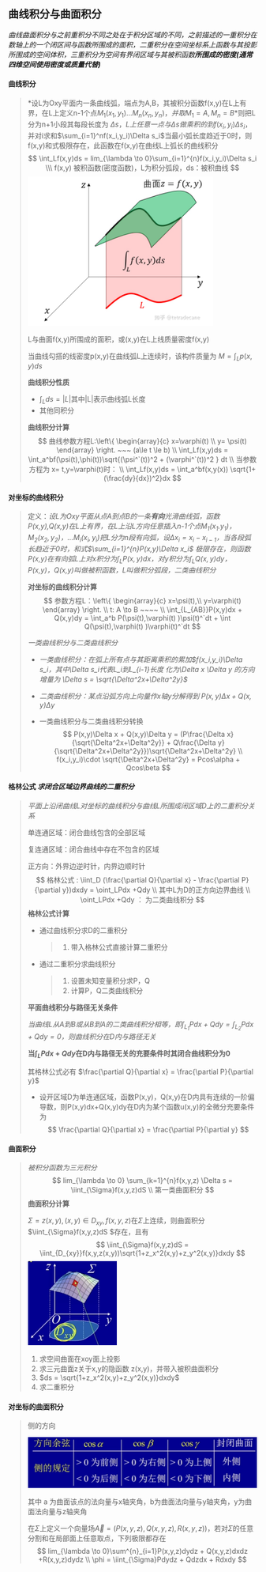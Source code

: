 ## 曲线积分与曲面积分

*曲线曲面积分与之前重积分不同之处在于积分区域的不同，之前描述的一重积分在数轴上的一个闭区间与函数所围成的面积，二重积分在空间坐标系上函数与其投影所围成的空间体积，三重积分为空间有界闭区域与其被积函数**所围成的密度(通常四维空间使用密度或质量代替)***

#### **曲线积分**

> *设L为Oxy平面内一条曲线弧，端点为A,B，其被积分函数f(x,y)在L上有界，在L上定义n-1个点$M_1(x_1,y_1) ... M_n(x_n,y_n)，并取M_1=A,M_n=B$*则把L分为n+1小段其每段长度为 $\Delta s，L上任意一点与\Delta s做乘积的到 f(x_i,y_i)\Delta s_i$，并对i求和$\sum_{i=1}^nf(x_i,y_i)\Delta s_i$当最小弧长度趋近于0时，则f(x,y)和式极限存在，此函数在f(x,y)在曲线L上弧长的曲线积分 
> $$
> \int_Lf(x,y)ds = lim_{\lambda \to 0}\sum_{i=1}^{n}f(x_i,y_i)\Delta s_i \\\
> f(x,y) 被积函数(密度函数)，L为积分弧段，ds：被积曲线
> $$
> ![image-20220724102158800](img\image-20220724102158800.png) 
>
> L与曲面f(x,y)所围成的面积，或(x,y)在L上线质量密度f(x,y)
>
> 当曲线勾搭的线密度p(x,y)在曲线弧L上连续时，该构件质量为 $M=\int_Lp(x,y)ds$
>
> **曲线积分性质**
>
> - $\int_Lds =|L|$其中|L|表示曲线弧L长度
> - 其他同积分
>
> **曲线积分计算**
> $$
> 曲线参数方程L:\left\{
> 	\begin{array}{c}
> 	 x=\varphi(t)  \\
> 	 y= \psi(t) 
> 	\end{array}
> \right. ~~~ (a\le t \le b)  \\
> \int_Lf(x,y)ds = \int_a^bf(\psi(t),\phi(t))\sqrt{(\psi^`(t))^2 + (\varphi^`(t))^2 } dt \\
> 当参数方程为 x= t,y=\varphi(t)时： \\
> \int_Lf(x,y)ds = \int_a^bf(x,y(x)) \sqrt{1+(\frac{dy}{dx})^2}dx 
> $$
> 

#### **对坐标的曲线积分**

> 定义：*设L为Oxy平面从点A到点B的一条**有向**光滑曲线弧，函数P(x,y),Q(x,y)在L上有界，在L上沿L方向任意插入n-1个点$M_1(x_1.y_1)，M_2(x_2,y_2)，...M_i(x_i,y_i)$把L分为n段有向弧，设$\Delta x_i = x_i -x_{i-1}$，当各段弧长趋近于0时，和式$\sum_{i=1}^{n}P(x,y)\Delta x_i$ 极限存在，则函数P(x,y)在有向弧L上对x积分为$\int_LP(x,y)dx$，对y积分为$\int_LQ(x,y)dy$，P(x,y)，Q(x,y)叫做被积函数，L叫做积分弧段，二类曲线积分*
>
> 
>
> **对坐标的曲线积分计算**
> $$
> 参数方程L：\left\{
> 	\begin{array}{c}
> 		x=\psi(t),\\
> 		y=\varphi(t) 
> 	\end{array}
> \right. \\
> t: A \to B ~~~~ \\
> \int_{L_{AB}}P(x,y)dx + Q(x,y)dy = \int_a^b P(\psi(t),\varphi(t) )\psi(t)^`dt + \int Q(\psi(t),\varphi(t) )\varphi(t)^`dt
> $$
> 
>*一类曲线积分与二类曲线积分*
> 
>- *一类曲线积分：在弧上所有点与其距离乘积的累加$f(x_i,y_i)\Delta s_i，其中\Delta s_i代表L_i到L_{i-1}长度 化为\Delta x \Delta y 的方向增量为 \Delta s = \sqrt{\Delta^2x+\Delta^2y}$*
> 
>- *二类曲线积分：某点沿弧方向上向量作x轴y分解得到 $P(x,y)\Delta x + Q(x,y)\Delta y$*
> 
>- 一类曲线积分与二类曲线积分转换 
>   $$
>   P(x,y)\Delta x + Q(x,y)\Delta y = (P\frac{\Delta x}{\sqrt{\Delta^2x+\Delta^2y}} + Q\frac{\Delta y}{\sqrt{\Delta^2x+\Delta^2y}})\sqrt{\Delta^2x+\Delta^2y} \\
>   f(x_i,y_i)\cdot \sqrt{\Delta^2x+\Delta^2y} = Pcos\alpha + Qcos\beta
>   $$
> 

#### **格林公式**   *求闭合区域边界曲线的二重积分*

> *平面上沿闭曲线L对坐标的曲线积分与曲线L所围成闭区域D上的二重积分关系*
>
> 单连通区域：闭合曲线包含的全部区域
>
> 复连通区域：闭合曲线中存在不包含的区域
>
> 正方向：外界边逆时针，内界边顺时针
> $$
> 格林公式 :
> \iint_D (\frac{\partial Q}{\partial x} - \frac{\partial P}{\partial y})dxdy = \oint_LPdx +Qdy \\ 其中L为D的正方向边界曲线 \\
> \oint_LPdx +Qdy ： 为二类曲线积分
> $$
> **格林公式计算**
>
> - 通过曲线积分求D的二重积分
>
>   > 1. 带入格林公式直接计算二重积分
>
> - 通过二重积分求曲线积分
>
>   > 1. 设置未知变量积分求P，Q
>   > 2. 计算P，Q二类曲线积分
>
> 
>
> **平面曲线积分与路径无关条件**
>
> *当曲线L从A到B或从B到A的二类曲线积分相等，即$\int_{L_1}Pdx +Qdy = \int_{L_2}Pdx+Qdy = 0$，则曲线积分在D内与路径无关*
>
> **当$\int_LPdx+Qdy$在D内与路径无关的充要条件时其闭合曲线积分为0**
>
> 其格林公式必有 $\frac{\partial Q}{\partial x} = \frac{\partial P}{\partial y}$
>
> - 设开区域D为单连通区域，函数P(x,y)，Q(x,y)在D内具有连续的一阶偏导数，则P(x,y)dx+Q(x,y)dy在D内为某个函数u(x,y)的全微分充要条件为 
>   $$
>   \frac{\partial Q}{\partial x} = \frac{\partial P}{\partial y}
>   $$

#### **曲面积分**

> *被积分函数为三元积分*
> $$
> lim_{\lambda \to 0} \sum_{k=1}^{n}f(x,y,z) \Delta s = \iint_{\Sigma}f(x,y,z)dS \\
> 第一类曲面积分
> $$
> **曲面积分计算**
>
> $\Sigma =z(x,y),(x,y)\in D_{xy},f(x,y,z)$在$\Sigma$上连续，则曲面积分$\iint_{\Sigma}f(x,y,z)dS $存在，且有 
> $$
> \iint_{\Sigma}f(x,y,z)dS = \iint_{D_{xy}}f(x,y,z(x,y))\sqrt{1+z_x^2(x,y)+z_y^2(x,y)}dxdy
> $$
> <img src="img/image-20220728004149155.png" alt="image-20220728004149155" style="zoom:50%;" /> 
>
> 1. 求空间曲面在xoy面上投影
> 2. 求三元曲面z关于x,y的隐函数 z(x,y)，并带入被积曲面积分
> 3. $ds = \sqrt{1+z_x^2(x,y)+z_y^2(x,y)}dxdy$
> 4. 求二重积分

#### **对坐标的曲面积分**

> 侧的方向
>
> <img src="img/image-20220728201751209.png" alt="image-20220728201751209" style="zoom:50%;" /> 
>
> 其中 a 为曲面该点的法向量与x轴夹角，b为曲面法向量与y轴夹角，y为曲面法向量与z轴夹角
>
> 在$\Sigma$上定义一个向量场$\vec{A}=(P(x,y,z),Q(x,y,z),R(x,y,z))$，若对$\Sigma$的任意分割和在局部面上任意取点，下列极限都存在
> $$
> lim_{\lambda \to 0}\sum^{n}_{i=1}P(x,y,z)dydz + Q(x,y,z)dxdz +R(x,y,z)dydz \\
> \phi = \iint_{\Sigma}Pdydz + Qdzdx + Rdxdy
> $$





